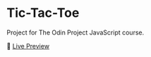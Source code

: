 # Tic-Tac-Toe

Project for The Odin Project JavaScript course.

🔗 [Live Preview](https://albeey.github.io/tic-tac-toe/)
